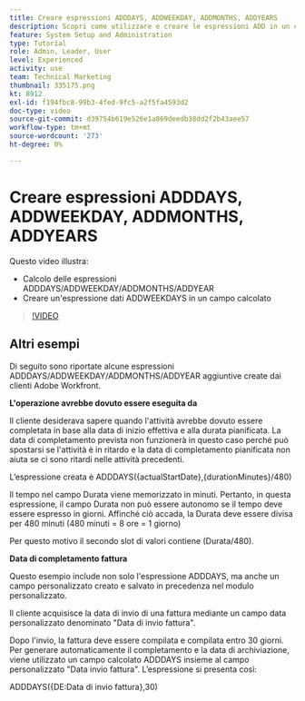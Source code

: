 ```yaml
---
title: Creare espressioni ADDDAYS, ADDWEEKDAY, ADDMONTHS, ADDYEARS
description: Scopri come utilizzare e creare le espressioni ADD in un campo calcolato in Adobe [!DNL Workfront].
feature: System Setup and Administration
type: Tutorial
role: Admin, Leader, User
level: Experienced
activity: use
team: Technical Marketing
thumbnail: 335175.png
kt: 8912
exl-id: f194fbc8-99b3-4fed-9fc5-a2f5fa4593d2
doc-type: video
source-git-commit: d39754b619e526e1a869deedb38dd2f2b43aee57
workflow-type: tm+mt
source-wordcount: '273'
ht-degree: 0%

---
```


# Creare espressioni ADDDAYS, ADDWEEKDAY, ADDMONTHS, ADDYEARS

Questo video illustra:

* Calcolo delle espressioni ADDDAYS/ADDWEEKDAY/ADDMONTHS/ADDYEAR
* Creare un&#39;espressione dati ADDWEEKDAYS in un campo calcolato

>[!VIDEO](https://video.tv.adobe.com/v/335175/?quality=12)

## Altri esempi

Di seguito sono riportate alcune espressioni ADDDAYS/ADDWEEKDAY/ADDMONTHS/ADDYEAR aggiuntive create dai clienti Adobe Workfront.

**L&#39;operazione avrebbe dovuto essere eseguita da**

Il cliente desiderava sapere quando l&#39;attività avrebbe dovuto essere completata in base alla data di inizio effettiva e alla durata pianificata. La data di completamento prevista non funzionerà in questo caso perché può spostarsi se l&#39;attività è in ritardo e la data di completamento pianificata non aiuta se ci sono ritardi nelle attività precedenti.

L’espressione creata è ADDDAYS({actualStartDate},{durationMinutes}/480)

Il tempo nel campo Durata viene memorizzato in minuti. Pertanto, in questa espressione, il campo Durata non può essere autonomo se il tempo deve essere espresso in giorni. Affinché ciò accada, la Durata deve essere divisa per 480 minuti (480 minuti = 8 ore = 1 giorno)

Per questo motivo il secondo slot di valori contiene (Durata/480).


**Data di completamento fattura**

Questo esempio include non solo l&#39;espressione ADDDAYS, ma anche un campo personalizzato creato e salvato in precedenza nel modulo personalizzato.

Il cliente acquisisce la data di invio di una fattura mediante un campo data personalizzato denominato &quot;Data di invio fattura&quot;.

Dopo l&#39;invio, la fattura deve essere compilata e compilata entro 30 giorni. Per generare automaticamente il completamento e la data di archiviazione, viene utilizzato un campo calcolato ADDDAYS insieme al campo personalizzato &quot;Data invio fattura&quot;. L’espressione si presenta così:

ADDDAYS({DE:Data di invio fattura},30)
